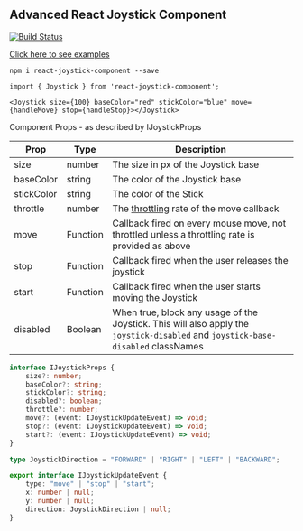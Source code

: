 ## Advanced React Joystick Component

[![Build Status](https://travis-ci.org/elmarti/react-joystick-component.svg?branch=master)](https://travis-ci.org/elmarti/react-joystick-component)

[Click here to see examples](https://elmarti.github.io/react-joystick-component/)

```
npm i react-joystick-component --save
```

```
import { Joystick } from 'react-joystick-component';
```


```React
<Joystick size={100} baseColor="red" stickColor="blue" move={handleMove} stop={handleStop}></Joystick>
```

Component Props - as described by IJoystickProps

| Prop  | Type  | Description  |
|---|---|---|
| size  |  number |  The size in px of the Joystick base  |
|  baseColor |  string |  The color of the Joystick base |
| stickColor  |  string |  The color of the Stick |
|  throttle | number  |  The [throttling](https://codeburst.io/throttling-and-debouncing-in-javascript-b01cad5c8edf) rate of the move callback |
|  move | Function  | Callback fired on every mouse move, not throttled unless a throttling rate is provided as above  |
|  stop | Function  | Callback fired when the user releases the joystick  |
| start  |  Function | Callback fired when the user starts moving the Joystick  |
| disabled | Boolean | When true, block any usage of the Joystick. This will also apply the `joystick-disabled` and `joystick-base-disabled` classNames  |

```TypeScript
interface IJoystickProps {
    size?: number;
    baseColor?: string;
    stickColor?: string;
    disabled?: boolean;
    throttle?: number;
    move?: (event: IJoystickUpdateEvent) => void;
    stop?: (event: IJoystickUpdateEvent) => void;
    start?: (event: IJoystickUpdateEvent) => void;
}
```

```TypeScript
type JoystickDirection = "FORWARD" | "RIGHT" | "LEFT" | "BACKWARD";

export interface IJoystickUpdateEvent {
    type: "move" | "stop" | "start";
    x: number | null;
    y: number | null;
    direction: JoystickDirection | null;
}
```
